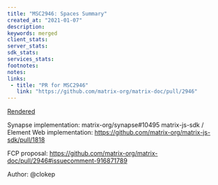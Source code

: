 ```yaml
---
title: "MSC2946: Spaces Summary"
created_at: "2021-01-07"
description:
keywords: merged
client_stats:
server_stats:
sdk_stats:
services_stats:
footnotes:
notes:
links:
 - title: "PR for MSC2946"
   link: "https://github.com/matrix-org/matrix-doc/pull/2946"
---
```

[Rendered](https://github.com/matrix-org/matrix-doc/blob/main/proposals/2946-spaces-summary.md)

Synapse implementation: matrix-org/synapse#10495
matrix-js-sdk / Element Web implementation: https://github.com/matrix-org/matrix-js-sdk/pull/1818

FCP proposal: https://github.com/matrix-org/matrix-doc/pull/2946#issuecomment-916871789

Author: @clokep
